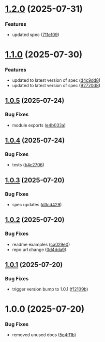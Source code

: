 # [1.2.0](https://github.com/getpaidhqco/typescript-sdk/compare/v1.1.0...v1.2.0) (2025-07-31)


### Features

* updated spec ([711e109](https://github.com/getpaidhqco/typescript-sdk/commit/711e1090b6321049feabe7d77a0a862fe56eb374))

# [1.1.0](https://github.com/getpaidhqco/typescript-sdk/compare/v1.0.5...v1.1.0) (2025-07-30)


### Features

* updated to latest version of spec ([d4c9dd8](https://github.com/getpaidhqco/typescript-sdk/commit/d4c9dd80d5796247427bfc91203ba015eb567725))
* updated to latest version of spec ([92720d8](https://github.com/getpaidhqco/typescript-sdk/commit/92720d84671d296eae4a6213058e23903e7b7533))

## [1.0.5](https://github.com/getpaidhqco/typescript-sdk/compare/v1.0.4...v1.0.5) (2025-07-24)


### Bug Fixes

* module exports ([e4b033a](https://github.com/getpaidhqco/typescript-sdk/commit/e4b033a90323b894cf7455ed8879e7fcaf5ed48d))

## [1.0.4](https://github.com/getpaidhqco/typescript-sdk/compare/v1.0.3...v1.0.4) (2025-07-24)


### Bug Fixes

* tests ([b4c2706](https://github.com/getpaidhqco/typescript-sdk/commit/b4c270631f6a1c91ca3c3b442b8b02e503c062f9))

## [1.0.3](https://github.com/getpaidhqco/typescript-sdk/compare/v1.0.2...v1.0.3) (2025-07-20)


### Bug Fixes

* spec updates ([d3cd429](https://github.com/getpaidhqco/typescript-sdk/commit/d3cd429dec50a6ffe0c341a129a7db6eb36db11d))

## [1.0.2](https://github.com/getpaidhqco/typescript-sdk/compare/v1.0.1...v1.0.2) (2025-07-20)


### Bug Fixes

* readme examples ([ca029e0](https://github.com/getpaidhqco/typescript-sdk/commit/ca029e0850b5d09ca5caffdf4b7fe8059805bd68))
* repo url change ([0d4dda9](https://github.com/getpaidhqco/typescript-sdk/commit/0d4dda9f8aec1180fa6c48ab6b2a2df711491bfe))

## [1.0.1](https://github.com/getpaidhqco/gphq-ts-sdk/compare/v1.0.0...v1.0.1) (2025-07-20)


### Bug Fixes

* trigger version bump to 1.0.1 ([f12109b](https://github.com/getpaidhqco/gphq-ts-sdk/commit/f12109b63552dc07610944284242cfa998cababd))

# 1.0.0 (2025-07-20)


### Bug Fixes

* removed unused docs ([5e4ff1b](https://github.com/getpaidhqco/typescript-sdk/commit/5e4ff1b358071a1fd25ec3443bd56365de3f299c))
